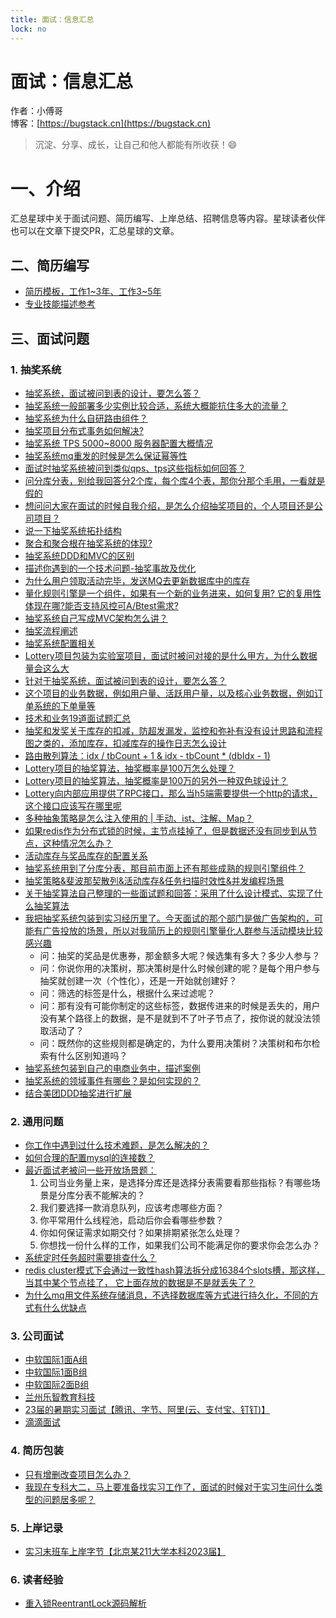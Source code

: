 ```yaml
---
title: 面试：信息汇总
lock: no
---
```


# 面试：信息汇总

作者：小傅哥
<br/>博客：[https://bugstack.cn](https://bugstack.cn)

> 沉淀、分享、成长，让自己和他人都能有所收获！😄

# 一、介绍

汇总星球中关于面试问题、简历编写、上岸总结、招聘信息等内容。星球读者伙伴也可以在文章下提交PR，汇总星球的文章。

## 二、简历编写

- [简历模板，工作1~3年、工作3~5年](https://t.zsxq.com/05rf2JUfY)
- [专业技能描述参考](https://t.zsxq.com/0537yjYNj)

## 三、面试问题

### 1. 抽奖系统

- [抽奖系统，面试被问到表的设计，要怎么答？](https://t.zsxq.com/04EYNRF6m)
- [抽奖系统一般部署多少实例比较合适，系统大概能抗住多大的流量？](https://t.zsxq.com/04zNzZVFa)
- [抽奖系统为什么自研路由组件？](https://t.zsxq.com/04Am6mIqR)
- [抽奖项目分布式事务如何解决?](https://t.zsxq.com/04yzF27UB)
- [抽奖系统 TPS 5000~8000 服务器配置大概情况](https://t.zsxq.com/04fA6meyB)
- [抽奖系统mq重发的时候是怎么保证幂等性](https://t.zsxq.com/04ZrJYBy7)
- [面试时抽奖系统被问到类似qps、tps这些指标如何回答？](https://t.zsxq.com/04eqV7YNf)
- [问分库分表，别给我回答分2个库，每个库4个表，那你分那个毛用，一看就是假的](https://t.zsxq.com/04y3FAmq3)
- [想问问大家在面试的时候自我介绍，是怎么介绍抽奖项目的，个人项目还是公司项目？](https://t.zsxq.com/04BMN7myv)
- [说一下抽奖系统拓扑结构](https://t.zsxq.com/043BiQje6)
- [聚合和聚合根在抽奖系统的体现?](https://t.zsxq.com/04jyRjA6I)
- [抽奖系统DDD和MVC的区别](https://t.zsxq.com/04EAameYz)
- [描述你遇到的一个技术问题-抽奖事故及优化](https://t.zsxq.com/04EuvJe6U)
- [为什么用户领取活动完毕，发送MQ去更新数据库中的库存](https://t.zsxq.com/04vjAq3RR)
- [量化规则引擎是一个组件，如果有一个新的业务进来，如何复用? 它的复用性体现在哪?能否支持风控可A/Btest需求?](https://t.zsxq.com/05zRvbUJ2)
- [抽奖系统自己写成MVC架构怎么讲？](https://t.zsxq.com/05iQN7AU3)
- [抽奖流程阐述](https://t.zsxq.com/053RVFeuZ)
- [抽奖系统配置相关](https://t.zsxq.com/05MJyZ7Yf)
- [Lottery项目包装为实验室项目，面试时被问对接的是什么甲方，为什么数据量会这么大](https://t.zsxq.com/05Nr3rjUf)
- [针对于抽奖系统，面试被问到表的设计，要怎么答？](https://t.zsxq.com/05EYNRF6m)
- [这个项目的业务数据，例如用户量、活跃用户量，以及核心业务数据，例如订单系统的下单量等](https://t.zsxq.com/05UJUFaur)
- [技术和业务19道面试题汇总](https://t.zsxq.com/05e662Vb2)
- [抽奖和发奖关于库存的扣减，防超发漏发，监控和弥补有没有设计思路和流程图之类的，添加库存，扣减库存的操作日志怎么设计](https://t.zsxq.com/05YVjEYny)
- [路由散列算法：idx / tbCount + 1 & idx - tbCount * (dbIdx - 1)](https://t.zsxq.com/05urRRzBi)
- [Lottery项目的抽奖算法，抽奖概率是100万怎么处理？](https://t.zsxq.com/05qFun6Uj)
- [Lottery项目的抽奖算法，抽奖概率是100万的另外一种双色球设计？](https://t.zsxq.com/053ZrZZFU)
- [Lottery向内部应用提供了RPC接口，那么当h5端需要提供一个http的请求，这个接口应该写在哪里呢](https://t.zsxq.com/05UrVfmQB)
- [多种抽象策略是怎么注入使用的 | 手动、ist、注解、Map？](https://t.zsxq.com/05yfAiMji)
- [如果redis作为分布式锁的时候，主节点挂掉了，但是数据还没有同步到从节点，这种情况怎么办？](https://t.zsxq.com/05MjE2f6a)
- [活动库存与奖品库存的配置关系](https://t.zsxq.com/05nQBiUZN)
- [抽奖系统用到了分库分表，那目前市面上还有那些成熟的规则引擎组件？](https://t.zsxq.com/05rVNfurN)
- [抽奖策略&斐波那契散列&活动库存&任务扫描时效性&并发编程场景](https://t.zsxq.com/05rbM7IYr)
- [关于抽奖算法自己整理的一些面试题和回答：采用了什么设计模式、实现了什么抽奖算法](https://t.zsxq.com/05YFQ3byr)
- [我把抽奖系统包装到实习经历里了。今天面试的那个部门是做广告架构的，可能有广告投放的场景，所以对我简历上的规则引擎量化人群参与活动模块比较感兴趣](https://t.zsxq.com/05QVrnE6I)
    - 问：抽奖的奖品是优惠券，那金额多大呢？候选集有多大？多少人参与？
    - 问：你说你用的决策树，那决策树是什么时候创建的呢？是每个用户参与抽奖就创建一次（个性化），还是一开始就创建好？
    - 问：筛选的标签是什么，根据什么来过滤呢？
    - 问：那有没有可能你制定的这些标签，数据传进来的时候是丢失的，用户没有某个路径上的数据，是不是就到不了叶子节点了，按你说的就没法领取活动了？
    - 问：既然你的这些规则都是确定的，为什么要用决策树？决策树和布尔检索有什么区别知道吗？
- [抽奖系统包装到自己的电商业务中，描述案例](https://t.zsxq.com/05RniU7un)
- [抽奖系统的领域事件有哪些？是如何实现的？](https://t.zsxq.com/05A6qfiun)
- [结合美团DDD抽奖进行扩展](https://t.zsxq.com/05f2zVRfq)

### 2. 通用问题

- [你工作中遇到过什么技术难题，是怎么解决的？](https://t.zsxq.com/05AuFmUz7)
- [如何合理的配置mysql的连接数？](https://t.zsxq.com/053Fmaeyn)
- [最近面试老被问一些开放场景题：](https://t.zsxq.com/05M3BAeIu)
  1. 公司当业务量上来，是选择分库还是选择分表需要看那些指标？有哪些场景是分库分表不能解决的？
  2. 我们要选择一款消息队列，应该考虑哪些方面？
  3. 你平常用什么线程池，启动后你会看哪些参数？
  4. 你如何保证需求如期交付？如果排期紧张怎么处理？
  5. 你想找一份什么样的工作，如果我们公司不能满足你的要求你会怎么办？
- [系统定时任务超时需要排查什么？](https://t.zsxq.com/052nAaaQv)
- [redis cluster模式下会通过一致性hash算法拆分成16384个slots槽，那这样，当其中某个节点挂了， 它上面存放的数据是不是就丢失了？](https://t.zsxq.com/052zB6Qf2)
- [为什么mq用文件系统存储消息，不选择数据库等方式进行持久化，不同的方式有什么优缺点](https://t.zsxq.com/05qV3nMbe)

### 3. 公司面试

- [中软国际1面A组](https://t.zsxq.com/05Jmyfiuj)
- [中软国际1面B组](https://t.zsxq.com/05zRjuzVj)
- [中软国际2面B组](https://t.zsxq.com/052zzVB2N)
- [兰州乐智教育科技](https://t.zsxq.com/05IuNVzVf)
- [23届的暑期实习面试【腾讯、字节、阿里(云、支付宝、钉钉)】](https://t.zsxq.com/05AeMjmiq)
- [滴滴面试](https://t.zsxq.com/05f6eu3RZ)

### 4. 简历包装

- [只有增删改查项目怎么办？](https://t.zsxq.com/05u7M7YrF)
- [我现在专科大二，马上要准备找实习工作了，面试的时候对于实习生问什么类型的问题居多呢？](https://t.zsxq.com/05UrzbuNB)

### 5. 上岸记录

- [实习末班车上岸字节【北京某211大学本科2023届】](https://t.zsxq.com/05RfemUFu)

### 6. 读者经验

- [重入锁ReentrantLock源码解析](https://articles.zsxq.com/id_h5xtekb7zbig.html)
